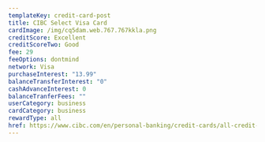 ```yaml
---
templateKey: credit-card-post
title: CIBC Select Visa Card
cardImage: /img/cq5dam.web.767.767kkla.png
creditScore: Excellent
creditScoreTwo: Good
fee: 29
feeOptions: dontmind
network: Visa
purchaseInterest: "13.99"
balanceTransferInterest: "0"
cashAdvanceInterest: 0
balanceTranferFees: ""
userCategory: business
cardCategory: business
rewardType: all
href: https://www.cibc.com/en/personal-banking/credit-cards/all-credit-cards/select-visa-card.html
---
```

